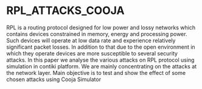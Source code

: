 # RPL_ATTACKS_COOJA
RPL is a routing protocol designed for low power and lossy networks which contains devices constrained in memory, energy and processing power. Such devices will operate at low data
rate and experience relatively significant packet losses. In addition to that due to the open environment in which they operate devices are more susceptible to several security attacks. In
this paper we analyse the various attacks on RPL protocol using simulation in contiki platform. We are mainly concentrating on the attacks at the network layer. Main objective is to test and
show the effect of some chosen attacks using Cooja Simulator

